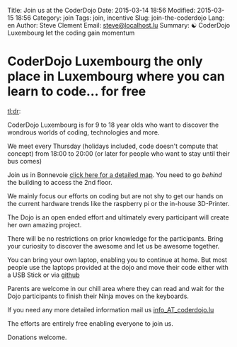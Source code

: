 Title: Join us at the CoderDojo
Date: 2015-03-14 18:56
Modified: 2015-03-15 18:56
Category: join
Tags: join, incentive
Slug: join-the-coderdojo
Lang: en
Author: Steve Clement
Email: steve@localhost.lu
Summary: :yin_yang: CoderDojo Luxembourg let the coding gain momentum

# CoderDojo Luxembourg the only place in Luxembourg where you can learn to code… for free

<a href="https://en.wikipedia.org/wiki/Wikipedia:Too_long;_didn%27t_read" target="_blank">tl;dr</a>:

CoderDojo Luxembourg is for 9 to 18 year olds who want to discover the wondrous worlds of coding, technologies and more.

We meet every Thursday (holidays included, code doesn't compute that concept) from 18:00 to 20:00 (or later for people who want to stay until their bus comes)

Join us in Bonnevoie <a href="https://wiki.hackerspace.lu/wiki/Location" target="_blank">click here for a detailed map</a>.
You need to go *behind* the building to access the 2nd floor.

We mainly focus our efforts on coding but are not shy to get our hands on the current hardware trends like the raspberry pi or the in-house 3D-Printer.

The Dojo is an open ended effort and ultimately every participant will create her own amazing project.

There will be no restrictions on prior knowledge for the participants. Bring your curiosity to discover the awesome and let us be awesome together.

You can bring your own laptop, enabling you to continue at home. But most people use the laptops provided at the dojo and move their code either with a USB Stick or via <a href="https://github.com" target="_blank">github</a>

Parents are welcome in our chill area where they can read and wait for the Dojo participants to finish their Ninja moves on the keyboards.

If you need any more detailed information mail us <a href="mailto:info@coderdojo.lu">info_AT_coderdojo.lu</a>

The efforts are entirely free enabling everyone to join us.

Donations welcome.
